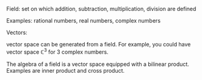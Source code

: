 Field: set on which addition, subtraction, multiplication, division are defined

Examples: rational numbers, real numbers, complex numbers

Vectors: 

vector space can be generated from a field. For example, you could have vector space $\mathbb{C}^3$ for 3 complex numbers.

The algebra of a field is a vector space equipped with a bilinear product. Examples are inner product and cross product.
